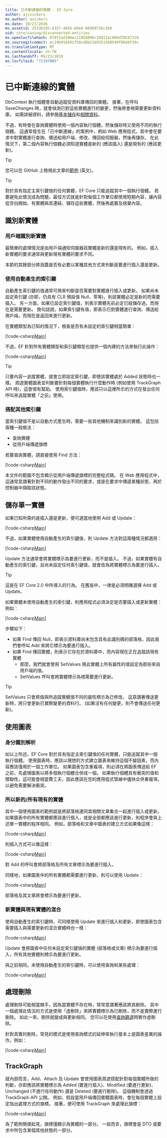 ```yaml
---
title: 已中斷連線的實體 - EF Core
author: ajcvickers
ms.author: avickers
ms.date: 10/27/2016
ms.assetid: 2533b195-d357-4056-b0e0-8698971bc3b0
uid: core/saving/disconnected-entities
ms.openlocfilehash: 070f2ad396ec21858096c29413ac80bdf8547328
ms.sourcegitcommit: ec196918691f50cd0b21693515b0549f06d9f39c
ms.translationtype: MT
ms.contentlocale: zh-TW
ms.lasthandoff: 09/23/2019
ms.locfileid: "71197805"
---
```

# <a name="disconnected-entities"></a>已中斷連線的實體

DbContext 執行個體會自動追蹤從資料庫傳回的實體。 接著，在呼叫 SaveChanges 時，就會偵測已對這些實體進行的變更，然後將會視需要更新資料庫。 如需詳細資料，請參閱[基本儲存](basic.md)和[相關資料](related-data.md)。

不過，有時會在查詢實體時使用一個內容執行個體，然後儲存時又使用不同的執行個體。 這通常發生在「已中斷連線」的案例中，例如 Web 應用程式，其中會在要求中對實體進行查詢、傳送給用戶端、修改、傳回給伺服器，然後再儲存。 在此情況下，第二個內容執行個體必須知道實體是新的 (應該插入) 還是現有的 (應該更新)。

> [!TIP]  
> 您可以在 GitHub 上檢視此文章的[範例](https://github.com/aspnet/EntityFramework.Docs/tree/master/samples/core/Saving/Disconnected/) \(英文\)。

> [!TIP]
> 對於具有指定主索引鍵值的任何實體，EF Core 只能追蹤其中一個執行個體。 若要避免此情況成為問題，最佳方式就是針對每個工作單位都使用短期內容，讓內容從空白開始、有實體與其連結、儲存這些實體，然後再處置及捨棄內容。

## <a name="identifying-new-entities"></a>識別新實體

### <a name="client-identifies-new-entities"></a>用戶端識別新實體

最簡單的處理情況是由用戶端通知伺服器該實體是新的還是現有的。 例如，插入新實體的要求通常與更新現有實體的要求不同。

本節的其餘部分將涵蓋是否有必要以某種其他方式來判斷是要進行插入還是更新。

### <a name="with-auto-generated-keys"></a>使用自動產生的索引鍵

自動產生索引鍵的值通常可用來判斷是否需要對實體進行插入或更新。 如果尚未設定索引鍵 (亦即，仍具有 CLR 預設值 Null、零等)，則該實體必定是新的而需要插入。 另一方面，如果已設定索引鍵值，則表示實體先前必定已經儲存過，而現在是需要更新。 換句話說，如果索引鍵有值，即表示已對實體進行查詢、傳送給用戶端，而現在是返回來進行更新。

在實體類型為已知的情況下，檢查是否有未設定的索引鍵相當簡單：

[!code-csharp[Main](../../../samples/core/Saving/Disconnected/Sample.cs#IsItNewSimple)]

不過，EF 針對所有實體類型和索引鍵類型也提供一個內建的方法來執行此操作：

[!code-csharp[Main](../../../samples/core/Saving/Disconnected/Sample.cs#IsItNewGeneral)]

> [!TIP]  
> 只要內容一追蹤實體，就會立即設定索引鍵，即使該實體處於 Added 狀態時也一樣。 周遊實體圖表並判斷要針對每個實體執行什麼動作時 (例如使用 TrackGraph API 時)，這會很有幫助。 使用索引鍵值時，應該只以這裡所示的方式在發出任何呼叫來追蹤實體「之前」使用。

### <a name="with-other-keys"></a>搭配其他索引鍵

當索引鍵值不是以自動方式產生時，需要一些其他機制來識別新的實體。 這包括兩種一般做法：
 * 查詢實體
 * 從用戶端傳遞旗標

若要查詢實體，請直接使用 Find 方法：

[!code-csharp[Main](../../../samples/core/Saving/Disconnected/Sample.cs#IsItNewQuery)]

本文件的範圍不包含顯示從用戶端傳遞旗標的完整程式碼。 在 Web 應用程式中，這通常意謂著針對不同的動作發出不同的要求，或是在要求中傳遞某種狀態，再於控制器中擷取該狀態。

## <a name="saving-single-entities"></a>儲存單一實體

如果已知所需的是插入還是更新，便可適當地使用 Add 或 Update：

[!code-csharp[Main](../../../samples/core/Saving/Disconnected/Sample.cs#InsertAndUpdateSingleEntity)]

不過，如果實體使用自動產生的索引鍵值，則 Update 方法對這兩種情況都適用：

[!code-csharp[Main](../../../samples/core/Saving/Disconnected/Sample.cs#InsertOrUpdateSingleEntity)]

Update 方法通常會將實體標示為要進行更新，而不是插入。 不過，如果實體有自動產生的索引鍵，且尚未設定任何索引鍵值，就會改為將實體標示為要進行插入。

> [!TIP]  
> 這是在 EF Core 2.0 中所導入的行為。 在舊版中，一律是必須明確選擇 Add 或 Update。

如果實體未使用自動產生的索引鍵，則應用程式必須決定是否要插入或更新實體：例如：

[!code-csharp[Main](../../../samples/core/Saving/Disconnected/Sample.cs#InsertOrUpdateSingleEntityWithFind)]

步驟如下：
* 如果 Find 傳回 Null，即表示資料庫尚未包含具有此識別碼的部落格，因此我們會呼叫 Add 來將它標示為要進行插入。
* 如果 Find 傳回實體，則表示它存在於資料庫中，而內容現在正在追蹤該現有實體
  * 那麼，我們就會使用 SetValues 將此實體上所有屬性的值設定為那些來自用戶端的值。
  * SetValues 呼叫會將實體標示為視需要進行更新。

> [!TIP]  
> SetValues 只會將值與所追蹤實體值不同的屬性標示為已修改。 這意謂著傳送更新時，將只會更新已實際變更的資料行。 (如果沒有任何變更，則不會傳送任何更新)。

## <a name="working-with-graphs"></a>使用圖表

### <a name="identity-resolution"></a>身分識別解析

如以上所述，EF Core 對於具有指定主索引鍵值的任何實體，只能追蹤其中一個執行個體。 使用圖表時，應該以理想的方式建立圖表來維持這個不變因素，而內容應該僅用於一個工作單位。 如果圖表包含重複項，則必須在將圖表傳送給 EF 之前，先處理圖表以將多個執行個體合併成一個。 如果執行個體具有衝突的值和關聯性，這可能會相當費工夫，因此應該在您的應用程式管線中儘快合併重複項，以避免需要解決衝突。

### <a name="all-newall-existing-entities"></a>所以新的/所有現有的實體

其中一個使用圖表的範例就是將部落格連同其相關文章集合一起進行插入或更新。 如果圖表中的所有實體都應該進行插入，或是全部都應該進行更新，則程序會與上述單一實體的程序相同。 例如，部落格和文章中圖表的建立方式如果像這樣：

[!code-csharp[Main](../../../samples/core/Saving/Disconnected/Sample.cs#CreateBlogAndPosts)]

則插入方式可以像這樣：

[!code-csharp[Main](../../../samples/core/Saving/Disconnected/Sample.cs#InsertGraph)]

對 Add 的呼叫會將部落格及所有文章標示為要進行插入。

同樣地，如果圖表中的所有實體都需要進行更新，則可以使用 Update：

[!code-csharp[Main](../../../samples/core/Saving/Disconnected/Sample.cs#UpdateGraph)]

部落格及其文章將會標示為要進行更新。

### <a name="mix-of-new-and-existing-entities"></a>新實體與現有實體的混合

使用自動產生的索引鍵時，可同樣使用 Update 來進行插入和更新，即使圖表包含需要插入與需要更新的混合實體時也一樣：

[!code-csharp[Main](../../../samples/core/Saving/Disconnected/Sample.cs#InsertOrUpdateGraph)]

Update 會將圖表中任何未設定索引鍵值的實體 (部落格或文章) 標示為要進行插入，所有其他實體則標示為要進行更新。

與之前相同，未使用自動產生的索引鍵時，可以使用查詢和某些處理：

[!code-csharp[Main](../../../samples/core/Saving/Disconnected/Sample.cs#InsertOrUpdateGraphWithFind)]

## <a name="handling-deletes"></a>處理刪除

處理刪除可能相當棘手，因為當實體不存在時，常常意謂著應該將其刪除。 其中一個處理此情況的方式是使用「虛刪除」來將實體標示為已刪除，而不是實際進行刪除。 如此一來，刪除就變成與更新相同。 您可以在使用[查詢篩選](xref:core/querying/filters)時實作虛刪除。

針對真實的刪除，常見的模式是使用查詢模式的延伸來執行基本上是圖表差異的操作。例如：

[!code-csharp[Main](../../../samples/core/Saving/Disconnected/Sample.cs#InsertUpdateOrDeleteGraphWithFind)]

## <a name="trackgraph"></a>TrackGraph

就內部而言，Add、Attach 及 Update 會使用圖表周遊搭配針對每個實體所做的判斷，亦即應該將實體標示為 Added (要進行插入)、Modified (要進行更新)、Unchanged (不進行任何動作) 還是 Deleted (要進行刪除)。 這個機制會透過 TrackGraph API 公開。 例如，假設當用戶端傳回實體圖表時，會在每個實體上設定指出處理方式的旗標。 接著，便可使用 TrackGraph 來處理此旗標：

[!code-csharp[Main](../../../samples/core/Saving/Disconnected/Sample.cs#TrackGraph)]

為了範例簡便起見，旗標僅顯示為實體的一部分。 一般而言，旗標會是 DTO 或要求中所包含某個其他狀態的一部分。
